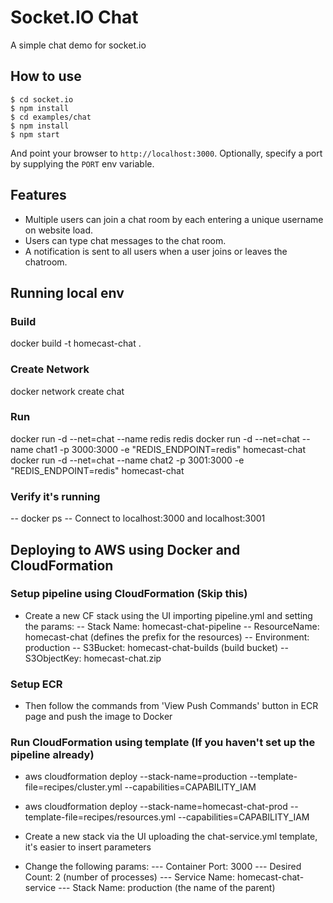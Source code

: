 
# Socket.IO Chat

A simple chat demo for socket.io

## How to use

```
$ cd socket.io
$ npm install
$ cd examples/chat
$ npm install
$ npm start
```

And point your browser to `http://localhost:3000`. Optionally, specify
a port by supplying the `PORT` env variable.

## Features

- Multiple users can join a chat room by each entering a unique username
on website load.
- Users can type chat messages to the chat room.
- A notification is sent to all users when a user joins or leaves
the chatroom.

## Running local env
### Build
docker build -t homecast-chat .

### Create Network
docker network create chat

### Run
docker run -d --net=chat --name redis redis
docker run -d --net=chat --name chat1 -p 3000:3000 -e "REDIS_ENDPOINT=redis" homecast-chat
docker run -d --net=chat --name chat2 -p 3001:3000 -e "REDIS_ENDPOINT=redis" homecast-chat

### Verify it's running
-- docker ps
-- Connect to localhost:3000 and localhost:3001


## Deploying to AWS using Docker and CloudFormation
### Setup pipeline using CloudFormation (Skip this)
- Create a new CF stack using the UI importing pipeline.yml and setting the params:
-- Stack Name: homecast-chat-pipeline
-- ResourceName: homecast-chat (defines the prefix for the resources)
-- Environment: production
-- S3Bucket: homecast-chat-builds (build bucket)
-- S3ObjectKey: homecast-chat.zip

### Setup ECR
- Then follow the commands from 'View Push Commands' button in ECR page and push the image to Docker

### Run CloudFormation using template (If you haven't set up the pipeline already)

- aws cloudformation deploy --stack-name=production --template-file=recipes/cluster.yml --capabilities=CAPABILITY_IAM

- aws cloudformation deploy --stack-name=homecast-chat-prod --template-file=recipes/resources.yml --capabilities=CAPABILITY_IAM

- Create a new stack via the UI uploading the chat-service.yml template, it's easier to insert parameters
- Change the following params: 
--- Container Port: 3000
--- Desired Count: 2 (number of processes)
--- Service Name: homecast-chat-service
--- Stack Name: production (the name of the parent)



